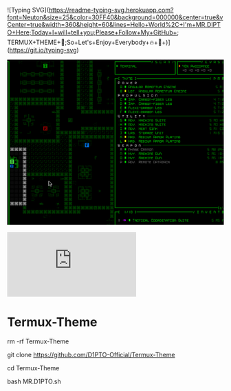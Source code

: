![Typing SVG](https://readme-typing-svg.herokuapp.com?font=Neuton&size=25&color=30FF40&background=000000&center=true&vCenter=true&width=360&height=60&lines=Hello+World%2C+I'm+MR.DIPTO+Here;Today+I+will+tell+you;Please+Follow+My+GitHub+; TERMUX+THEME+🐉;So+Let's+Enjoy+Everybody+🔥+🐉+)](https://git.io/typing-svg)


![Alt text](https://github.com/MRVIVEK-CODER/MRVIVEK-CODER/raw/main/md7Oqrf.gif)

![20200808_160757](https://m.facebook.com/photo.php?fbid=1235659893852041&id=100022241254480&set=a.103070957110946&source=11&refid=17)

# Termux-Theme

rm -rf Termux-Theme

git clone https://github.com/D1PTO-Official/Termux-Theme

cd Termux-Theme

bash MR.D1PTO.sh
